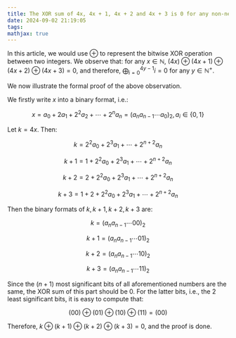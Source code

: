 ```yaml
---
title: The XOR sum of 4x, 4x + 1, 4x + 2 and 4x + 3 is 0 for any non-negative integer x
date: 2024-09-02 21:19:05
tags:
mathjax: true
---
```

In this article, we would use $\oplus$ to represent the bitwise XOR operation between two integers. We observe that: for any $x\in\mathbb N$, $(4x)\oplus(4x+1)\oplus(4x+2)\oplus(4x+3)=0$, and therefore, $\bigoplus_{i=0}^{4y-1}i=0$ for any $y\in\mathbb N^+$.

We now illustrate the formal proof of the above observation.

We firstly write $x$ into a binary format, i.e.:

$$x=a_0+2a_1+2^2a_2+\cdots+2^na_n=(a_na_{n-1}\cdots a_0)_2,a_i\in\lbrace 0,1\rbrace$$

Let $k=4x$. Then:

$$k=2^2a_0+2^3a_1+\cdots+2^{n+2}a_n$$

$$k+1=1+2^2a_0+2^3a_1+\cdots+2^{n+2}a_n$$

$$k+2=2+2^2a_0+2^3a_1+\cdots+2^{n+2}a_n$$

$$k+3=1+2+2^2a_0+2^3a_1+\cdots+2^{n+2}a_n$$


Then the binary formats of $k,k+1,k+2,k+3$ are:

$$k=(a_na_{n-1}\cdots 00)_2$$

$$k+1=(a_na_{n-1}\cdots 01)_2$$

$$k+2=(a_na_{n-1}\cdots 10)_2$$

$$k+3=(a_na_{n-1}\cdots 11)_2$$

Since the $(n+1)$ most significant bits of all aforementioned numbers are the same, the XOR sum of this part should be 0. For the latter bits, i.e., the 2 least significant bits, it is easy to compute that:

$$(00)\oplus(01)\oplus(10)\oplus(11)=(00)$$

Therefore, $k\oplus(k+1)\oplus(k+2)\oplus(k+3)=0$, and the proof is done.